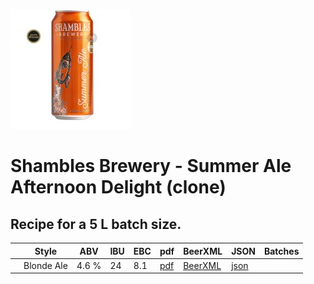 ![logo](./Shambles_Brewery_Summer_Ale_Afternoon_Delight_clone.jpeg)

# Shambles Brewery - Summer Ale Afternoon Delight (clone)

## Recipe for a 5 L batch size.

|    | Style | ABV | IBU | EBC | pdf | BeerXML | JSON | Batches |
|----|-------|-----|-----|-----|-----|---------|------|---------|
|    | Blonde Ale | 4.6 % | 24  | 8.1 | [pdf](./Shambles_Brewery_Summer_Ale_Afternoon_Delight_clone.pdf) | [BeerXML](./Shambles_Brewery_Summer_Ale_Afternoon_Delight_clone.xml) | [json](./Shambles_Brewery_Summer_Ale_Afternoon_Delight_clone.json) |  |
